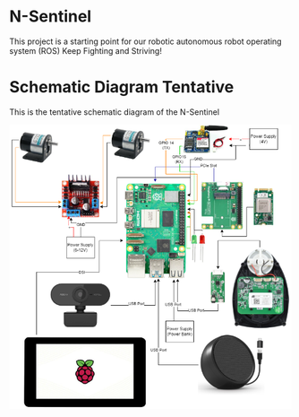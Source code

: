 # N-Sentinel
This project is a starting point for our robotic autonomous robot operating system (ROS)
Keep Fighting and Striving!




# Schematic Diagram Tentative
This is the tentative schematic diagram of the N-Sentinel

![Schematic Diagram](ImageforDocu/Schema.drawio.png)
